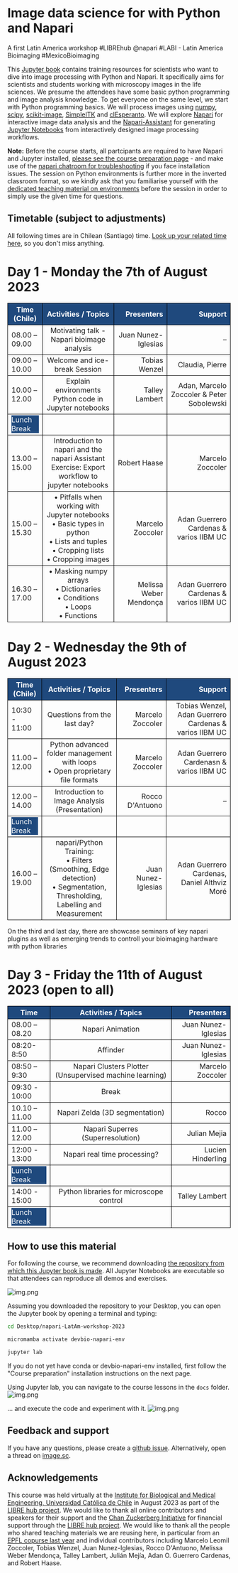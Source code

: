 # Image data science for with Python and Napari

A first Latin America workshop #LIBREhub @napari #LABI - Latin America Bioimaging #MexicoBioimaging

This [Jupyter book](https://jupyterbook.org/) contains training resources for scientists who want to dive into image processing with Python and Napari. 
It specifically aims for scientists and students working with microscopy images in the life sciences.
We presume the attendees have some basic python programming and image analysis knowledge. 
To get everyone on the same level, we start with Python programming basics.
We will process images using [numpy](https://numpy.org), [scipy](https://www.scipy.org/), [scikit-image](https://scikit-image.org/), [SimpleITK](https://simpleitk.org/) and [clEsperanto](https://github.com/clEsperanto/pyclesperanto_prototype).
We will explore [Napari](https://napari.org) for interactive image data analysis and the [Napari-Assistant](https://github.com/haesleinhuepf/napari-assistant) for generating [Jupyter Notebooks](https://jupyterlab.readthedocs.io/en/stable/) from interactively designed image processing workflows. 

**Note:** 
Before the course starts, all partcipants are required to have Napari and Jupyter installed, [please see the course preparation page](https://librehub.github.io/napari-LatAm-workshop-2023/day0/pre-requirements/to_be_installed.html) - and make use of the [napari chatroom for troubleshooting](https://napari.zulipchat.com/#narrow/stream/393209-napari-latam-workshop-2023/) if you face installation issues. The session on Python environments is further more in the inverted classroom format, so we kindly ask that you familiarise yourself with the [dedicated teaching material on environments](https://hackmd.io/@talley/SJB_lObBi#Python-environments-workshop) before the session in order to simply use the given time for questions.


## Timetable (subject to adjustments)

All following times are in Chilean (Santiago) time. [Look up your related time here](https://timezonewizard.com/tn-75s), so you don't miss anything.

<style>
.markdown-table {width:100%;}
.markdown-table th, .markdown-table td {border: 1px solid black; border-collapse: collapse;}
.markdown-table th, .special {background-color: #1f497d; color: white;}
.bullet {font-size: 0.75em;}
</style>

# Day 1 - Monday the 7th of August 2023

<div class="markdown-table">

| Time (Chile)     | Activities / Topics | Presenters | Support |
| -------------    |:-------------:| -----:|-----:|
| 08.00 – 09.00 | Motivating talk - Napari bioimage analysis | Juan Nunez-Iglesias | – |
| 09.00 – 10.00 | Welcome and ice-break Session | Tobias Wenzel | Claudia, Pierre |
| 10.00 – 12.00 | Explain environments <br>Python code in Jupyter notebooks | Talley Lambert | Adan, Marcelo Zoccoler & Peter Sobolewski |
| <div class="special">Lunch Break</div> | | | |
| 13.00 – 15.00 | Introduction to napari and the napari Assistant <br>Exercise: Export workflow to jupyter notebooks | Robert Haase | Marcelo Zoccoler |
| 15.00 – 15.30 | •	Pitfalls when working with Jupyter notebooks <br>•	Basic types in python <br>•	Lists and tuples <br>• Cropping lists <br>• Cropping images | Marcelo Zoccoler | Adan Guerrero Cardenas & varios IIBM UC |
| 16.30 – 17.00 | •	Masking numpy arrays <br>•	Dictionaries <br>•	Conditions <br>• Loops <br>• Functions | Melissa Weber Mendonça | Adan Guerrero Cardenas & varios IIBM UC |


</div>

# Day 2 - Wednesday the 9th of August 2023

<div class="markdown-table">

| Time (Chile)     | Activities / Topics | Presenters | Support |
| -------------    |:-------------:| -----:|-----:|
| 10:30 - 11:00 | Questions from the last day? | Marcelo Zoccoler | Tobias Wenzel, Adan Guerrero Cardenas & varios IIBM UC |
| 11.00 – 12.00 | Python advanced folder management with loops <br>• Open proprietary file formats | Marcelo Zoccoler | Adan Guerrero Cardenasn & varios IIBM UC |
| 12.00 – 14.00 | Introduction to Image Analysis (Presentation) | Rocco D'Antuono | – |
| <div class="special">Lunch Break</div> | | | |
| 16.00 – 19.00 | napari/Python Training: <br>• Filters (Smoothing, Edge detection) <br>• Segmentation, Thresholding, Labelling and Measurement | Juan Nunez-Iglesias | Adan Guerrero Cardenas, Daniel Althviz Moré |


</div>

On the third and last day, there are showcase seminars of key napari plugins as well as emerging trends to controll your bioimaging hardware with python libraries

<!-- ![img.png](Day3.png) -->

# Day 3 - Friday the 11th of August 2023 (open to all)

<div class="markdown-table">

| Time | Activities / Topics | Presenters |
| ------------- |:-------------:| -----:|
| 08.00 – 08.20 | Napari Animation | Juan Nunez-Iglesias |
| 08:20-8:50 | Affinder | Juan Nunez-Iglesias |
| 08:50 – 9:30 | Napari Clusters Plotter (Unsupervised machine learning) | Marcelo Zoccoler |
| 09:30 - 10:00 | Break | |
| 10.10 – 11.00 | Napari Zelda (3D segmentation) | Rocco |
| 11.00 – 12.00 | Napari Superres (Superresolution) | Julian Mejia |
| 12:00 - 13:00 | Napari real time processing? | Lucien Hinderling |
| <div class="special">Lunch Break</div> | | | |
| 14:00 - 15:00 | Python libraries for microscope control | Talley Lambert |
| <div class="special">Lunch Break</div> | | | |

</div>


## How to use this material

For following the course, we recommend downloading [the repository from which this Jupyter book is made](https://github.com/LIBREhub/napari-LatAm-workshop-2023).
All Jupyter Notebooks are executable so that attendees can reproduce all demos and exercises.

![img.png](how_to_download.png)

Assuming you downloaded the repository to your Desktop, you can open the Jupyter book by opening a terminal and typing:

```bash
cd Desktop/napari-LatAm-workshop-2023

micromamba activate devbio-napari-env

jupyter lab
```
If you do not yet have conda or devbio-napari-env installed, first follow the "Course preparation" installation instructions on the next page.

Using Jupyter lab, you can navigate to the course lessons in the `docs` folder.
![img.png](jupyterlab.png)

... and execute the code and experiment with it.
![img.png](jupyterlab2.png)

## Feedback and support

If you have any questions, please create a [github issue](https://librehub.github.io/napari-LatAm-workshop-2023/issues).
Alternatively, open a thread on [image.sc](https://image.sc).

## Acknowledgements

This course was held virtually at the [Institute for Biological and Medical Engineering, Universidad Católica de Chile](https://ingenieriabiologicaymedica.uc.cl/en/) in August 2023 as part of the [LIBRE hub project](https://librehub.github.io/). We would like to thank all online contributors and speakers for their support and the [Chan Zuckerberg Initiative](https://chanzuckerberg.com/imaging/latin-american-hub-for-bioimaging-through-open-hardware/) for financial support through the [LIBRE hub project](https://librehub.github.io/). 
We would like to thank all the people who shared teaching materials we are reusing here, in particular from an [EPFL copurse last year](https://github.com/BiAPoL/Image-data-science-with-Napari-and-Python-LatAm2023) and individual contributors including Marcelo Leomil Zoccoler, Tobias Wenzel, Juan Nunez-Iglesias, Rocco D'Antuono, Melissa Weber Mendonça, Talley Lambert, Julián Mejía, Adan O. Guerrero Cardenas, and Robert Haase.




